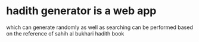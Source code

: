 <h1> hadith generator is a web app </h1>
<p> which  can generate randomly as well as searching can be performed based on the reference of sahih al bukhari hadith book </p>
